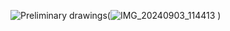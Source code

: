 ![Preliminary drawings](![IMG_20240903_114419](https://github.com/user-attachments/assets/c0d08f5b-e69e-4713-8f74-89cbf1134b93)
)(![IMG_20240903_114413](https://github.com/user-attachments/assets/d8931718-fcfe-4b2a-a16f-bf5d0d34bb63)
)
